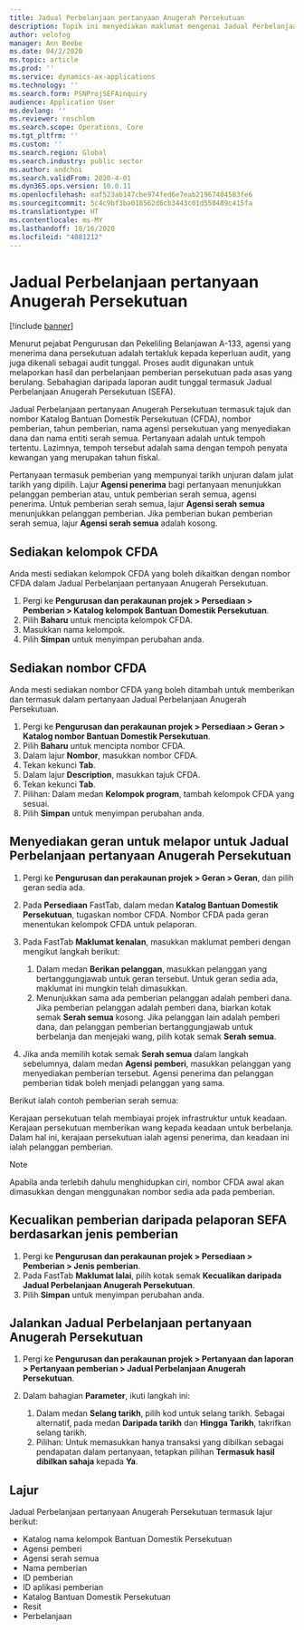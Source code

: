 ```yaml
---
title: Jadual Perbelanjaan pertanyaan Anugerah Persekutuan
description: Topik ini menyediakan maklumat mengenai Jadual Perbelanjaan pertanyaan Anugerah Persekutuan.
author: velofog
manager: Ann Beebe
ms.date: 04/2/2020
ms.topic: article
ms.prod: ''
ms.service: dynamics-ax-applications
ms.technology: ''
ms.search.form: PSNProjSEFAinquiry
audience: Application User
ms.devlang: ''
ms.reviewer: roschlom
ms.search.scope: Operations, Core
ms.tgt_pltfrm: ''
ms.custom: ''
ms.search.region: Global
ms.search.industry: public sector
ms.author: andchoi
ms.search.validFrom: 2020-4-01
ms.dyn365.ops.version: 10.0.11
ms.openlocfilehash: eaf523ab147cbe974fed6e7eab21967404583fe6
ms.sourcegitcommit: 5c4c9bf3ba018562d6cb3443c01d550489c415fa
ms.translationtype: HT
ms.contentlocale: ms-MY
ms.lasthandoff: 10/16/2020
ms.locfileid: "4081212"
---
```

# <a name="schedule-of-expenditures-of-federal-awards-inquiry"></a>Jadual Perbelanjaan pertanyaan Anugerah Persekutuan

[!include [banner](../includes/banner.md)]

Menurut pejabat Pengurusan dan Pekeliling Belanjawan A-133, agensi yang menerima dana persekutuan adalah tertakluk kepada keperluan audit, yang juga dikenali sebagai audit tunggal. Proses audit digunakan untuk melaporkan hasil dan perbelanjaan pemberian persekutuan pada asas yang berulang. Sebahagian daripada laporan audit tunggal termasuk Jadual Perbelanjaan Anugerah Persekutuan (SEFA).

Jadual Perbelanjaan pertanyaan Anugerah Persekutuan termasuk tajuk dan nombor Katalog Bantuan Domestik Persekutuan (CFDA), nombor pemberian, tahun pemberian, nama agensi persekutuan yang menyediakan dana dan nama entiti serah semua. Pertanyaan adalah untuk tempoh tertentu. Lazimnya, tempoh tersebut adalah sama dengan tempoh penyata kewangan yang merupakan tahun fiskal.

Pertanyaan termasuk pemberian yang mempunyai tarikh unjuran dalam julat tarikh yang dipilih. Lajur **Agensi penerima** bagi pertanyaan menunjukkan pelanggan pemberian atau, untuk pemberian serah semua, agensi penerima. Untuk pemberian serah semua, lajur **Agensi serah semua** menunjukkan pelanggan pemberian. Jika pemberian bukan pemberian serah semua, lajur **Agensi serah semua** adalah kosong.

## <a name="set-up-the-cfda-clusters"></a>Sediakan kelompok CFDA

Anda mesti sediakan kelompok CFDA yang boleh dikaitkan dengan nombor CFDA dalam Jadual Perbelanjaan pertanyaan Anugerah Persekutuan.

1. Pergi ke **Pengurusan dan perakaunan projek \> Persediaan \> Pemberian \> Katalog kelompok Bantuan Domestik Persekutuan**.
2. Pilih **Baharu** untuk mencipta kelompok CFDA.
3. Masukkan nama kelompok.
4. Pilih **Simpan** untuk menyimpan perubahan anda.

## <a name="set-up-cfda-numbers"></a>Sediakan nombor CFDA

Anda mesti sediakan nombor CFDA yang boleh ditambah untuk memberikan dan termasuk dalam pertanyaan Jadual Perbelanjaan Anugerah Persekutuan.

1. Pergi ke **Pengurusan dan perakaunan projek \> Persediaan \> Geran \> Katalog nombor Bantuan Domestik Persekutuan**.
2. Pilih **Baharu** untuk mencipta nombor CFDA.
3. Dalam lajur **Nombor**, masukkan nombor CFDA.
4. Tekan kekunci **Tab**.
5. Dalam lajur **Description**, masukkan tajuk CFDA.
6. Tekan kekunci **Tab**.
7. Pilihan: Dalam medan **Kelompok program**, tambah kelompok CFDA yang sesuai.
8. Pilih **Simpan** untuk menyimpan perubahan anda.

## <a name="set-up-grants-to-report-for-the-schedule-of-expenditures-of-federal-awards-inquiry"></a>Menyediakan geran untuk melapor untuk Jadual Perbelanjaan pertanyaan Anugerah Persekutuan

1. Pergi ke **Pengurusan dan perakaunan projek \> Geran \> Geran**, dan pilih geran sedia ada.
2. Pada **Persediaan** FastTab, dalam medan **Katalog Bantuan Domestik Persekutuan**, tugaskan nombor CFDA. Nombor CFDA pada geran menentukan kelompok CFDA untuk pelaporan.
3. Pada FastTab **Maklumat kenalan**, masukkan maklumat pemberi dengan mengikut langkah berikut:

    1. Dalam medan **Berikan pelanggan**, masukkan pelanggan yang bertanggungjawab untuk geran tersebut. Untuk geran sedia ada, maklumat ini mungkin telah dimasukkan.
    2. Menunjukkan sama ada pemberian pelanggan adalah pemberi dana. Jika pemberian pelanggan adalah pemberi dana, biarkan kotak semak **Serah semua** kosong. Jika pelanggan lain adalah pemberi dana, dan pelanggan pemberian bertanggungjawab untuk berbelanja dan menjejaki wang, pilih kotak semak **Serah semua**.

4. Jika anda memilih kotak semak **Serah semua** dalam langkah sebelumnya, dalam medan **Agensi pemberi**, masukkan pelanggan yang menyediakan pemberian tersebut. Agensi penerima dan pelanggan pemberian tidak boleh menjadi pelanggan yang sama.

Berikut ialah contoh pemberian serah semua:

Kerajaan persekutuan telah membiayai projek infrastruktur untuk keadaan. Kerajaan persekutuan memberikan wang kepada keadaan untuk berbelanja. Dalam hal ini, kerajaan persekutuan ialah agensi penerima, dan keadaan ini ialah pelanggan pemberian.

> [!NOTE] 
> Apabila anda terlebih dahulu menghidupkan ciri, nombor CFDA awal akan dimasukkan dengan menggunakan nombor sedia ada pada pemberian.

## <a name="exclude-grants-from-sefa-reporting-based-on-the-grant-type"></a>Kecualikan pemberian daripada pelaporan SEFA berdasarkan jenis pemberian

1. Pergi ke **Pengurusan dan perakaunan projek \> Persediaan \> Pemberian \> Jenis pemberian**.
2. Pada FastTab **Maklumat lalai**, pilih kotak semak **Kecualikan daripada Jadual Perbelanjaan Anugerah Persekutuan**.
3. Pilih **Simpan** untuk menyimpan perubahan anda.

## <a name="run-the-schedule-of-expenditures-of-federal-awards-inquiry"></a>Jalankan Jadual Perbelanjaan pertanyaan Anugerah Persekutuan

1. Pergi ke **Pengurusan dan perakaunan projek \> Pertanyaan dan laporan \> Pertanyaan pemberian \> Jadual Perbelanjaan Anugerah Persekutuan**.
2. Dalam bahagian **Parameter**, ikuti langkah ini:

    1. Dalam medan **Selang tarikh**, pilih kod untuk selang tarikh. Sebagai alternatif, pada medan **Daripada tarikh** dan **Hingga Tarikh**, takrifkan selang tarikh.
    2. Pilihan: Untuk memasukkan hanya transaksi yang dibilkan sebagai pendapatan dalam pertanyaan, tetapkan pilihan **Termasuk hasil dibilkan sahaja** kepada **Ya**.

## <a name="columns"></a>Lajur

Jadual Perbelanjaan pertanyaan Anugerah Persekutuan termasuk lajur berikut:

- Katalog nama kelompok Bantuan Domestik Persekutuan
- Agensi pemberi
- Agensi serah semua
- Nama pemberian
- ID pemberian
- ID aplikasi pemberian
- Katalog Bantuan Domestik Persekutuan
- Resit
- Perbelanjaan

